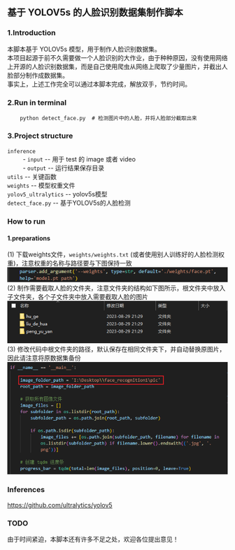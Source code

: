 ## 基于 YOLOV5s 的人脸识别数据集制作脚本

### 1.Introduction
本脚本基于 YOLOV5s 模型，用于制作人脸识别数据集。  
本项目起源于前不久需要做一个人脸识别的大作业，由于种种原因，没有使用网络上开源的人脸识别数据集，而是自己使用爬虫从网络上爬取了少量图片，并截出人脸部分制作成数据集。  
事实上，上述工作完全可以通过本脚本完成，解放双手，节约时间。


### 2.Run in terminal
``` 
    python detect_face.py  # 检测图片中的人脸，并将人脸部分截取出来
```

### 3.Project structure

`inference`  
&nbsp;&nbsp;&nbsp;&nbsp;&nbsp;&nbsp;&nbsp;&nbsp;    - `input`        -- 用于 test 的 image 或者 video  
&nbsp;&nbsp;&nbsp;&nbsp;&nbsp;&nbsp;&nbsp;&nbsp;    - `output`       -- 运行结果保存目录   
`utils`              -- 关键函数  
`weights`            -- 模型权重文件  
`yolov5_ultralytics` -- yolov5s模型  
`detect_face.py`     -- 基于YOLOV5s的人脸检测  
 

### How to run
#### 1.preparations  
(1) 下载weights文件，`weights/weights.txt` (或者使用别人训练好的人脸检测权重)，注意权重的名称与路径要与下图保持一致   
![Alt text](data/image.png)  
(2) 制作需要截取人脸的文件夹，注意文件夹的结构如下图所示，根文件夹中放入子文件夹，各个子文件夹中放入需要截取人脸的图片  
![Alt text](data/image-2.png)  
(3) 修改代码中根文件夹的路径，默认保存在相同文件夹下，并自动替换原图片，因此请注意将原数据集备份  
![Alt text](data/image-1.png)
### Inferences 
https://github.com/ultralytics/yolov5 


### TODO
由于时间紧迫，本脚本还有许多不足之处，欢迎各位提出意见！  




